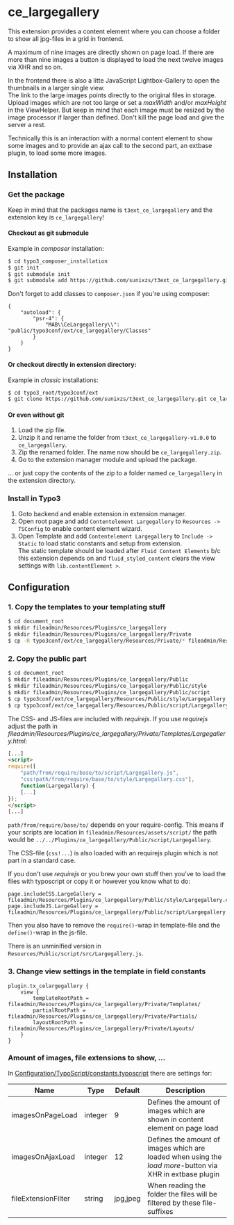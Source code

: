 # ce_largegallery

This extension provides a content element where you can choose a folder to show all jpg-files in a grid in frontend.

A maximum of nine images are directly shown on page load. If there are more than nine images a button is displayed to load the next twelve images via XHR and so on.

In the frontend there is also a litte JavaScript Lightbox-Gallery to open the thumbnails in a larger single view.  
The link to the large images points directly to the original files in storage. Upload images which are not too large or set a _maxWidth_ and/or _maxHeight_ in the ViewHelper. But keep in mind that each image must be resized by the image processor if larger than defined. Don't kill the page load and give the server a rest.

Technically this is an interaction with a normal content element to show some images and to provide an ajax call to the second part, an extbase plugin, to load some more images.

## Installation

### Get the package

Keep in mind that the packages name is `t3ext_ce_largegallery` and the extension key is `ce_largegallery`!

#### Checkout as git submodule

Example in _composer_ installation:

``` bash
$ cd typo3_composer_installation
$ git init
$ git submodule init
$ git submodule add https://github.com/sunixzs/t3ext_ce_largegallery.git public/typo3conf/ext/ce_largegallery
```

Don't forget to add classes to `composer.json` if you're using composer:

```
{
    "autoload": {
        "psr-4": {
            "MAB\\CeLargegallery\\": "public/typo3conf/ext/ce_largegallery/Classes"
        }
    }
}
```

#### Or checkout directly in extension directory:

Example in _classic_ installations:

``` bash
$ cd typo3_root/typo3conf/ext
$ git clone https://github.com/sunixzs/t3ext_ce_largegallery.git ce_largegallery
```

#### Or even without git

1. Load the zip file.
1. Unzip it and rename the folder from `t3ext_ce_largegallery-v1.0.0` to `ce_largegallery`.
1. Zip the renamed folder. The name now should be `ce_largegallery.zip`.
1. Go to the extension manager module and upload the package.

... or just copy the contents of the zip to a folder named `ce_largegallery` in the extension directory.

### Install in Typo3

1. Goto backend and enable extension in extension manager.
1. Open root page and add `Contentelement Largegallery` to `Resources -> TSConfig` to enable content element wizard.
1. Open Template and add `Contentelement Largegallery` to `Include -> Static` to load static constants and setup from extension.  
The static template should be loaded after `Fluid Content Elements` b/c this extension depends on and `fluid_styled_content` clears the view settings with `lib.contentElement >`.

## Configuration

### 1. Copy the templates to your templating stuff

``` bash
$ cd document_root
$ mkdir fileadmin/Resources/Plugins/ce_largegallery
$ mkdir fileadmin/Resources/Plugins/ce_largegallery/Private
$ cp -R typo3conf/ext/ce_largegallery/Resources/Private/* fileadmin/Resources/Plugins/ce_largegallery/Private/
```

### 2. Copy the public part

``` bash
$ cd document_root
$ mkdir fileadmin/Resources/Plugins/ce_largegallery/Public
$ mkdir fileadmin/Resources/Plugins/ce_largegallery/Public/style
$ mkdir fileadmin/Resources/Plugins/ce_largegallery/Public/script
$ cp typo3conf/ext/ce_largegallery/Resources/Public/style/Largegallery.css fileadmin/Resources/Plugins/ce_largegallery/Public/style/
$ cp typo3conf/ext/ce_largegallery/Resources/Public/script/Largegallery.js fileadmin/Resources/Plugins/ce_largegallery/Public/script/
```

The CSS- and JS-files are included with _requirejs_. If you use _requirejs_ adjust the path in _fileadmin/Resources/Plugins/ce_largegallery/Private/Templates/Largegallery.html_:

``` html
[...]
<script>
require([
    "path/from/require/base/to/script/Largegallery.js",
    "css!path/from/require/base/to/style/Largegallery.css"],
    function(Largegallery) {
    [...]
});
</script>
[...]
```

`path/from/require/base/to/` depends on your require-config. This means if your scripts are location in `fileadmin/Resources/assets/script/` the path would be `../../Plugins/ce_largegallery/Public/script/Largegallery`.

The CSS-file (`css!...`) is also loaded with an requirejs plugin which is not part in a standard case.

If you don't use _requirejs_ or you brew your own stuff then you've to load the files with typoscript or copy it or however you know what to do:

``` typoscript
page.includeCSS.LargeGallery = fileadmin/Resources/Plugins/ce_largegallery/Public/style/Largegallery.css
page.includeJS.LargeGallery = fileadmin/Resources/Plugins/ce_largegallery/Public/script/Largegallery.js
```

Then you also have to remove the `require()`-wrap in template-file and the `define()`-wrap in the js-file.

There is an unminified version in `Resources/Public/script/src/Largegallery.js`.

### 3. Change view settings in the template in field constants

``` typoscript
plugin.tx_celargegallery {
    view {
        templateRootPath = fileadmin/Resources/Plugins/ce_largegallery/Private/Templates/
        partialRootPath = fileadmin/Resources/Plugins/ce_largegallery/Private/Partials/
        layoutRootPath = fileadmin/Resources/Plugins/ce_largegallery/Private/Layouts/
    }
}
```

### Amount of images, file extensions to show, ...

In [Configuration/TypoScript/constants.typoscript](Configuration/TypoScript/constants.typoscript) there are settings for:

| Name                  | Type      | Default   | Description |
| --------------------- | --------- | --------- | ----------- |
| imagesOnPageLoad      | integer   | 9         | Defines the amount of images which are shown in content element on page load |
| imagesOnAjaxLoad      | integer   | 12        | Defines the amount of images which are loaded when using the _load more_-button via XHR in extbase plugin |
| fileExtensionFilter   | string    | jpg,jpeg  | When reading the folder the files will be filtered by these file-suffixes |
